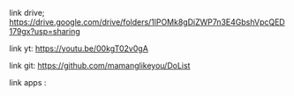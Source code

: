 link drive;
https://drive.google.com/drive/folders/1lPOMk8gDiZWP7n3E4GbshVpcQED179gx?usp=sharing

link yt:
https://youtu.be/00kgT02v0gA

link git:
https://github.com/mamanglikeyou/DoList

link apps :
